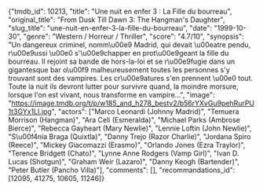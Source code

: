 {"tmdb_id": 10213, "title": "Une nuit en enfer 3 : La Fille du bourreau", "original_title": "From Dusk Till Dawn 3: The Hangman's Daughter", "slug_title": "une-nuit-en-enfer-3-la-fille-du-bourreau", "date": "1999-10-30", "genre": "Western / Horreur / Thriller", "score": "4.7/10", "synopsis": "Un dangereux criminel, nomm\u00e9 Madrid, qui devait \u00eatre pendu, r\u00e9ussi \u00e0 s'\u00e9chapper en prot\u00e9geant la fille du bourreau. Il rejoint sa bande de hors-la-loi et se r\u00e9fugie dans un gigantesque bar o\u00f9 malheureusement toutes les personnes s'y trouvant sont des vampires. Les cr\u00e9atures s'en prennent \u00e0 tout. Toute la nuit ils devront lutter pour survivre quand, la moindre morsure, lorsque l'on est vivant, nous transforme en vampire...", "image": "https://image.tmdb.org/t/p/w185_and_h278_bestv2/b56rYXvGu9pehRurPU1t3GYx1LI.jpg", "actors": ["Marco Leonardi (Johnny Madrid)", "Temuera Morrison (Hangman)", "Ara Celi (Esmeralda)", "Michael Parks (Ambrose Bierce)", "Rebecca Gayheart (Mary Newlie)", "Lennie Loftin (John Newlie)", "S\u00f4nia Braga (Quixtla)", "Danny Trejo (Razor Charlie)", "Jordana Spiro (Reece)", "Mickey Giacomazzi (Erasmo)", "Orlando Jones (Ezra Traylor)", "Terence Bridgett (Chato)", "Lynne Anne Rodgers (Vamp Girl)", "Ivan D. Lucas (Shotgun)", "Graham Weir (Lazaro)", "Danny Keogh (Bartender)", "Peter Butler (Pancho Villa)"], "comments": [], "recommandations_id": [12095, 41275, 10605, 11246]}